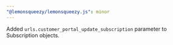 ```yaml
---
"@lemonsqueezy/lemonsqueezy.js": minor
---
```


Added `urls.customer_portal_update_subscription` parameter to Subscription objects.
